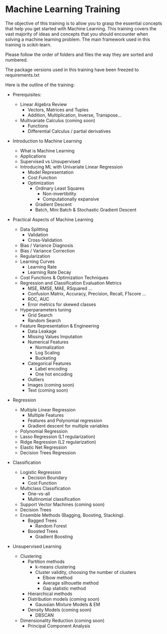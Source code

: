 # Machine Learning Training

The objective of this training is to allow you to grasp the essential concepts that help you get started with Machine Learning.
This training covers the vast majority of ideas and concepts that you should encounter when solving a machine learning problem.
The main framework used in this training is scikit-learn.

Please follow the order of folders and files the way they are sorted and numbered.

The package versions used in this training have been freezed to requirements.txt

Here is the outline of the training:


* Prerequisites: 
    * Linear Algebra Review 
        * Vectors, Matrices and Tuples
        * Addition, Multiplication, Inverse, Transpose…
    * Multivariate Calculus (coming soon)
        * Functions
        * Differential Calculus / partial derivatives
    
* Introduction to Machine Learning 
    * What is Machine Learning
    * Applications
    * Supervised vs Unsupervised
    * Introducing ML with Univariate Linear Regression
        * Model Representation
        * Cost Function
        * Optimization
            * Ordinary Least Squares
                * Non-invertibility
                * Computationally expansive
            * Gradient Descent
            * Batch, Mini Batch & Stochastic Gradient Descent
                
* Practical Aspects of Machine Learning
    * Data Splitting
        * Validation
        * Cross-Validation
    * Bias / Variance Diagnosis 
    * Bias / Variance Correction 
    * Regularization 
    * Learning Curves 
        * Learning Rate
        * Learning Rate Decay
    * Cost Functions & Optimization Techniques 
    * Regression and Classification Evaluation Metrics 
        * MSE, RMSE, MAE, RSquared ...
        * Confusion Matrix, Accuracy, Precision, Recall, F1score ...
        * ROC, AUC
        * Error metrics for skewed classes
    * Hyperparameters tuning
        * Grid Search
        * Random Search
    * Feature Representation & Engineering
        * Data Leakage
        * Missing Values Imputation
        * Numerical Features
            * Normalization
            * Log Scaling
            * Bucketing
        * Categorical Features
            * Label encoding 
            * One hot encoding
        * Outliers
        * Images (coming soon)
        * Text (coming soon)
        
* Regression
    * Multiple Linear Regression
        * Multiple Features
        * Features and Polynomial regression
        * Gradient descent for multiple variables
    * Polynomial Regression
    * Lasso Regression (L1 regularization)
    * Ridge Regression (L2 regularization)
    * Elastic Net Regression 
    * Decision Trees Regression
    
* Classification
    * Logistic Regression
        * Decision Boundary
        * Cost Function
    * Multiclass Classification
        * One-vs-all
        * Multinomial classification
    * Support Vector Machines (coming soon)
    * Decision Trees
    * Ensemble  Methods (Bagging, Boosting, Stacking). 
        * Bagged Trees
            * Random Forest
        * Boosted Trees 
            * Gradient Boosting

* Unsupervised Learning
    * Clustering
        * Partition methods
            * k-means clustering
            * Cluster validity, choosing the number of clusters
                * Elbow method
                * Average silhouette method
                * Gap statistic method
        * Hierarchical methods
        * Distribution models (coming soon)
            * Gaussian Mixture Models & EM
        * Density Models (coming soon)
            * DBSCAN
    * Dimensionality Reduction (coming soon)
        * Principal Component Analysis